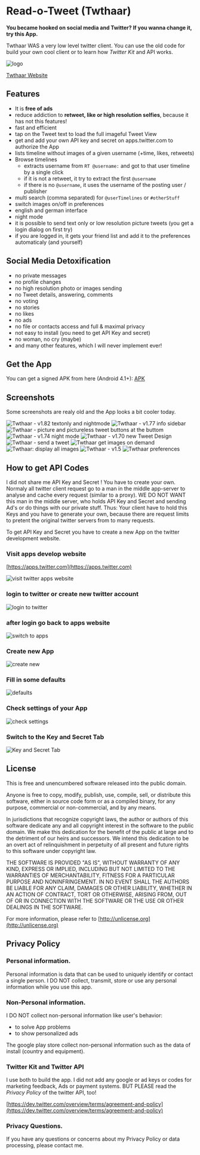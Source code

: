 # Read-o-Tweet (Twthaar)

**You became hooked on social media and Twitter? If you wanna change it, try this App.**

Twthaar WAS a very low level twitter client. You can use the old code for build your own cool client or to learn how *Twitter Kit* and API works.

![logo](app/src/main/res/mipmap-hdpi/ic_launcher.png)

[Twthaar Website](https://no-go.github.io/Twthaar/)

## Features

 -  It is **free of ads**
 -  reduce addiction to **retweet, like or high resolution selfies**, because it has not this features!
 -  fast and efficient
 -  tap on the Tweet text to load the full imageful Tweet View
 -  get and add your own API key and secret on apps.twitter.com to authorize the App
 -  lists timeline without images of a given username (+time, likes, retweets)
 -  Browse timelines
     -  extracts username from `RT @username:` and got to that user timeline by a single click
     -  if it is not a retweet, it try to extract the first `@username`
     -  if there is no `@username`, it uses the username of the posting user / publisher
 -  multi search (comma separated) for `@userTimelines` or `#otherStuff`
 -  switch images on/off in preferences
 -  english and german interface
 -  night mode
 -  it is possible to send text only or low resolution picture tweets (you get a login dialog on first try)
 -  if you are logged in, it gets your friend list and add it to the preferences automaticaly (and yourself)

## Social Media Detoxification

 -  no private messages
 -  no profile changes
 -  no high resolution photo or images sending
 -  no Tweet details, answering, comments
 -  no voting
 -  no stories
 -  no likes
 -  no ads
 -  no file or contacts access and full & maximal privacy
 -  not easy to install (you need to get API Key and secret)
 -  no woman, no cry (maybe)
 -  and many other features, which I will never implement ever!

## Get the App

You can get a signed APK from here (Android 4.1+): [APK](https://raw.githubusercontent.com/no-go/Twthaar/master/app/app-release.apk)

## Screenshots

Some screenshots are realy old and the App looks a bit cooler today.

![Twthaar - v1.82 textonly and nightmode](img/screenshot10.jpg)
![Twthaar - v1.77 info sidebar](img/screenshot9.png)
![Twthaar - picture and pictureless tweet buttons at the buttom](img/screenshot1.png)
![Twthaar - v1.74 night mode](img/screenshot8.png)
![Twthaar - v1.70 new Tweet Design](img/screenshot7.png)
![Twthaar - send a tweet](img/screenshot4.png)
![Twthaar get images on demand](img/screenshot5.png)
![Twthaar: display all images](img/screenshot2.png)
![Twthaar - v1.5](img/screenshot3.png)
![Twthaar preferences](img/screenshot6.png)

## How to get API Codes

I did not share me API Key and Secret ! You have to create your own. Normaly
all twitter client request go to a man in the middle app-server to analyse
and cache every request (similar to a proxy). WE DO NOT WANT this man in the
middle server, who holds API Key and Secret and sending Ad's or do things with
our private stuff. Thus: Your client have to hold this Keys and you have
to generate your own, because there are request limits to pretent the
original twitter servers from to many requests.

To get API Key and Secret you have to create a new App on the twitter development website.

### Visit apps develop website

[https://apps.twitter.com](https://apps.twitter.com)

![visit twitter apps website](img/01_visit_apps.png)

### login to twitter or create new twitter account

![login to twitter](img/02_login_or_createlogin.png)

### after login go back to apps website

![switch to apps](img/03_gobacktoapps.png)

### Create new App

![create new](img/04_create_new_app.png)

### Fill in some defaults

![defaults](img/05_fillin_defaults.png)

### Check settings of your App

![check settings](img/06_check_settings.png)

### Switch to the Key and Secret Tab

![Key and Secret Tab](img/07_get_key_and_secret.png)

## License

This is free and unencumbered software released into the public domain.

Anyone is free to copy, modify, publish, use, compile, sell, or distribute this software, either in source code form or as a compiled binary, for any purpose, commercial or non-commercial, and by any means.

In jurisdictions that recognize copyright laws, the author or authors of this software dedicate any and all copyright interest in the software to the public domain. We make this dedication for the benefit of the public at large and to the detriment of our heirs and successors. We intend this dedication to be an overt act of relinquishment in perpetuity of all present and future rights to this software under copyright law.

THE SOFTWARE IS PROVIDED "AS IS", WITHOUT WARRANTY OF ANY KIND, EXPRESS OR IMPLIED, INCLUDING BUT NOT LIMITED TO THE WARRANTIES OF MERCHANTABILITY, FITNESS FOR A PARTICULAR PURPOSE AND NONINFRINGEMENT. IN NO EVENT SHALL THE AUTHORS BE LIABLE FOR ANY CLAIM, DAMAGES OR OTHER LIABILITY, WHETHER IN AN ACTION OF CONTRACT, TORT OR OTHERWISE, ARISING FROM, OUT OF OR IN CONNECTION WITH THE SOFTWARE OR THE USE OR OTHER DEALINGS IN THE SOFTWARE.

For more information, please refer to [http://unlicense.org](http://unlicense.org)

## Privacy Policy

### Personal information.

Personal information is data that can be used to uniquely identify or contact a single person. I DO NOT collect, transmit, store or use any personal information while you use this app.

### Non-Personal information.

I DO NOT collect non-personal information like user's behavior:

 -  to solve App problems
 -  to show personalized ads

The google play store collect non-personal information such as the data of install (country and equipment). 

### Twitter Kit and Twitter API

I use both to build the app. I did not add any google or ad keys or codes for marketing feedback, Ads or payment systems. BUT PLEASE read the *Privacy Policy* of the twitter API, too!

[https://dev.twitter.com/overview/terms/agreement-and-policy](https://dev.twitter.com/overview/terms/agreement-and-policy)

### Privacy Questions.

If you have any questions or concerns about my Privacy Policy or data processing, please contact me.
